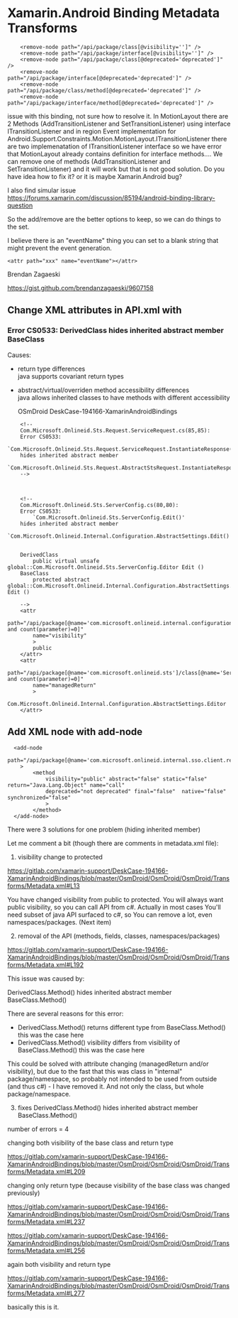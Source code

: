 # Xamarin.Android Binding Metadata Transforms


```
	<remove-node path="/api/package/class[@visibility='']" />
	<remove-node path="/api/package/interface[@visibility='']" />
	<remove-node path="/api/package/class[@deprecated='deprecated']" />
	<remove-node path="/api/package/interface[@deprecated='deprecated']" />
	<remove-node path="/api/package/class/method[@deprecated='deprecated']" />
	<remove-node path="/api/package/interface/method[@deprecated='deprecated']" />
```



issue with this binding, not sure how to resolve it.
In MotionLayout there are 2 Methods (AddTransitionListener and SetTransitionListener) using interface ITransitionListener
and in region Event implementation for Android.Support.Constraints.Motion.MotionLayout.ITransitionListener there are two implemenatation of ITransitionListener interface so we have error that MotionLayout already contains definition for interface methods....
We can remove one of methods (AddTransitionListener and SetTransitionListener) and it will work but that is not good solution. Do you have idea how to fix it? or it is maybe Xamarin.Android bug?

I also find simular issue https://forums.xamarin.com/discussion/85194/android-binding-library-question


So the add/remove are the better options to keep, so we can do things to the set.

I believe there is an "eventName" thing you can set to a blank string that might prevent the event generation.

```
<attr path="xxx" name="eventName"></attr>
```



Brendan Zagaeski

https://gist.github.com/brendanzagaeski/9607158

## Change XML attributes in API.xml with <attr></attr>




###	Error CS0533: DerivedClass hides inherited abstract member BaseClass

Causes:

*	return type differences		
	java supports covariant return types		
*	abstract/virtual/overriden method accessibility differences 		
	java allows inherited classes to have methods with different accessibility		
	

	OSmDroid
	DeskCase-194166-XamarinAndroidBindings 

```
	<!--
	Com.Microsoft.Onlineid.Sts.Request.ServiceRequest.cs(85,85): 
	Error CS0533: 
		`Com.Microsoft.Onlineid.Sts.Request.ServiceRequest.InstantiateResponse()' 
	hides inherited abstract member 
		`Com.Microsoft.Onlineid.Sts.Request.AbstractStsRequest.InstantiateResponse()' 
	-->

	
	
	<!--
	Com.Microsoft.Onlineid.Sts.ServerConfig.cs(80,80): 
	Error CS0533: 
		`Com.Microsoft.Onlineid.Sts.ServerConfig.Edit()' 
	hides inherited abstract member 
		`Com.Microsoft.Onlineid.Internal.Configuration.AbstractSettings.Edit()'


	DerivedClass
		public virtual unsafe global::Com.Microsoft.Onlineid.Sts.ServerConfig.Editor Edit ()
	BaseClass
		protected abstract global::Com.Microsoft.Onlineid.Internal.Configuration.AbstractSettings.Editor Edit ()

	-->
	<attr
		path="/api/package[@name='com.microsoft.onlineid.internal.configuration']/class[@name='AbstractSettings']/method[@name='edit' and count(parameter)=0]"
		name="visibility"
		>
		public
	</attr>
	<attr
		path="/api/package[@name='com.microsoft.onlineid.sts']/class[@name='ServerConfig']/method[@name='edit' and count(parameter)=0]"
		name="managedReturn"
		>
		Com.Microsoft.Onlineid.Internal.Configuration.AbstractSettings.Editor
	</attr>
```	
	
	
## Add XML node with add-node

```
  <add-node
  	path="/api/package[@name='com.microsoft.onlineid.internal.sso.client.request']/class[@name='GetAccountByIdRequest']"
  	>
		<method 
			visibility="public" abstract="false" static="false" return="Java.Lang.Object" name="call"
			deprecated="not deprecated" final="false"  native="false"  synchronized="false" 
			>
		</method>
  </add-node>
```




There were 3 solutions for one problem (hiding inherited member)

Let me comment a bit (though there are comments in metadata.xml file):

1. visibility change to protected

https://gitlab.com/xamarin-support/DeskCase-194166-XamarinAndroidBindings/blob/master/OsmDroid/OsmDroid/OsmDroid/Transforms/Metadata.xml#L13

You have changed visibility from public to protected. You will always want public visibility, so you can call API from c#. Actually in most cases You'll need subset of java API surfaced to c#, so You can remove a lot, even namespaces/packages. (Next item)

2. removal of the API (methods, fields, classes, namespaces/packages)

https://gitlab.com/xamarin-support/DeskCase-194166-XamarinAndroidBindings/blob/master/OsmDroid/OsmDroid/OsmDroid/Transforms/Metadata.xml#L192

This issue was caused by:

DerivedClass.Method() hides inherited abstract member BaseClass.Method()

There are several reasons for this error:

* DerivedClass.Method() returns different type from BaseClass.Method()
this was the case here
* DerivedClass.Method() visibility differs from visibility of BaseClass.Method()
this was the case here


This could be solved with attribute changing (managedReturn and/or visibility), but due to the fast that this was class in "internal" package/namespace, so probably not intended to be used from outside (and thus c#) - I have removed it. And not only the class, but whole package/namespace.

3. fixes DerivedClass.Method() hides inherited abstract member BaseClass.Method()

number of errors = 4

changing both visibility of the base class and return type

https://gitlab.com/xamarin-support/DeskCase-194166-XamarinAndroidBindings/blob/master/OsmDroid/OsmDroid/OsmDroid/Transforms/Metadata.xml#L209

changing only return type (because visibility of the base class was changed previously)

https://gitlab.com/xamarin-support/DeskCase-194166-XamarinAndroidBindings/blob/master/OsmDroid/OsmDroid/OsmDroid/Transforms/Metadata.xml#L237

https://gitlab.com/xamarin-support/DeskCase-194166-XamarinAndroidBindings/blob/master/OsmDroid/OsmDroid/OsmDroid/Transforms/Metadata.xml#L256

again both visibility and return type

https://gitlab.com/xamarin-support/DeskCase-194166-XamarinAndroidBindings/blob/master/OsmDroid/OsmDroid/OsmDroid/Transforms/Metadata.xml#L277

basically this is it.
  
  